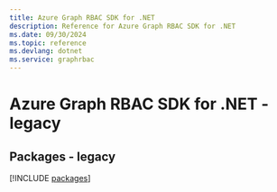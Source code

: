 ```yaml
---
title: Azure Graph RBAC SDK for .NET
description: Reference for Azure Graph RBAC SDK for .NET
ms.date: 09/30/2024
ms.topic: reference
ms.devlang: dotnet
ms.service: graphrbac
---
```

# Azure Graph RBAC SDK for .NET - legacy
## Packages - legacy
[!INCLUDE [packages](graph-rbac-index.md)]